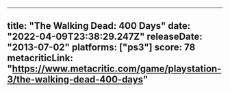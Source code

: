 
---
title: "The Walking Dead: 400 Days"
date: "2022-04-09T23:38:29.247Z"
releaseDate: "2013-07-02"
platforms: ["ps3"]
score: 78
metacriticLink: "https://www.metacritic.com/game/playstation-3/the-walking-dead-400-days"
---
